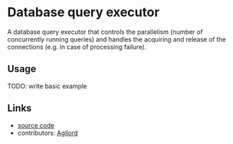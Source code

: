# Database query executor

A database query executor that controls the parallelism (number of concurrently
running queries) and handles the acquiring and release of the connections
(e.g. in case of processing failure).

## Usage

TODO: write basic example

## Links

- [source code][source]
- contributors: [Agilord][agilord]

[source]: https://github.com/agilord/db_executor
[agilord]: https://www.agilord.com/
